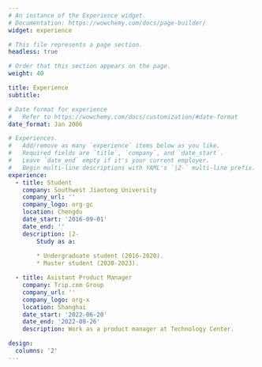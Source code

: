 ```yaml
---
# An instance of the Experience widget.
# Documentation: https://wowchemy.com/docs/page-builder/
widget: experience

# This file represents a page section.
headless: true

# Order that this section appears on the page.
weight: 40

title: Experience
subtitle:

# Date format for experience
#   Refer to https://wowchemy.com/docs/customization/#date-format
date_format: Jan 2006

# Experiences.
#   Add/remove as many `experience` items below as you like.
#   Required fields are `title`, `company`, and `date_start`.
#   Leave `date_end` empty if it's your current employer.
#   Begin multi-line descriptions with YAML's `|2-` multi-line prefix.
experience:
  - title: Student
    company: Southwest Jiaotong University
    company_url: ''
    company_logo: org-gc
    location: Chengdu
    date_start: '2016-09-01'
    date_end: ''
    description: |2-
        Study as a:
        
        * Undergraduate student (2016-2020).
        * Master student (2020-2023).

  - title: Asistant Product Manager
    company: Trip.com Group
    company_url: ''
    company_logo: org-x
    location: Shanghai
    date_start: '2022-06-20'
    date_end: '2022-08-26'
    description: Work as a product manager at Technology Center.

design:
  columns: '2'
---
```


